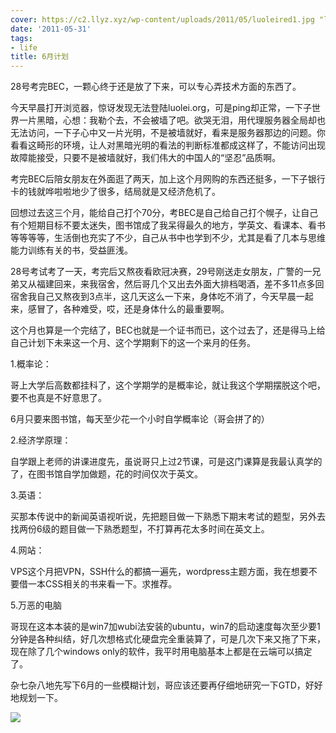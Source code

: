 ```yaml
---
cover: https://c2.llyz.xyz/wp-content/uploads/2011/05/luoleired1.jpg "luoleired"
date: '2011-05-31'
tags:
- life
title: 6月计划
---
```


28号考完BEC，一颗心终于还是放了下来，可以专心弄技术方面的东西了。

今天早晨打开浏览器，惊讶发现无法登陆luolei.org，可是ping却正常，一下子世界一片黑暗，心想：我勒个去，不会被墙了吧。欲哭无泪，用代理服务器全局却也无法访问，一下子心中又一片光明，不是被墙就好，看来是服务器那边的问题。你看看这畸形的环境，让人对黑暗光明的看法的判断标准都成这样了，不能访问出现故障能接受，只要不是被墙就好，我们伟大的中国人的“坚忍”品质啊。

考完BEC后陪女朋友在外面逛了两天，加上这个月网购的东西还挺多，一下子银行卡的钱就哗啦啦地少了很多，结局就是又经济危机了。

回想过去这三个月，能给自己打个70分，考BEC是自己给自己打个幌子，让自己有个短期目标不要太迷失，图书馆成了我呆得最久的地方，学英文、看课本、看书等等等等，生活倒也充实了不少，自己从书中也学到不少，尤其是看了几本与思维能力训练有关的书，受益匪浅。

28号考试考了一天，考完后又熬夜看欧冠决赛，29号刚送走女朋友，广警的一兄弟又从福建回来，来我宿舍，然后哥几个又出去外面大排档喝酒，差不多11点多回宿舍我自己又熬夜到3点半，这几天这么一下来，身体吃不消了，今天早晨一起来，感冒了，各种难受，哎，还是身体什么的最重要啊。

这个月也算是一个完结了，BEC也就是一个证书而已，这个过去了，还是得马上给自己计划下未来这一个月、这个学期剩下的这一个来月的任务。

1.概率论：

哥上大学后高数都挂科了，这个学期学的是概率论，就让我这个学期摆脱这个吧，要不也真是不好意思了。

6月只要来图书馆，每天至少花一个小时自学概率论（哥会拼了的）

2.经济学原理：

自学跟上老师的讲课进度先，虽说哥只上过2节课，可是这门课算是我最认真学的了，在图书馆自学加做题，花的时间仅次于英文。

3.英语：

买那本传说中的新闻英语视听说，先把题目做一下熟悉下期末考试的题型，另外去找两份6级的题目做一下熟悉题型，不打算再花太多时间在英文上。

4.网站：

VPS这个月把VPN，SSH什么的都搞一遍先，wordpress主题方面，我在想要不要借一本CSS相关的书来看一下。求推荐。

5.万恶的电脑

哥现在这本本装的是win7加wubi法安装的ubuntu，win7的启动速度每次至少要1分钟是各种纠结，好几次想格式化硬盘完全重装算了，可是几次下来又拖了下来，现在除了几个windows only的软件，我平时用电脑基本上都是在云端可以搞定了。

杂七杂八地先写下6月的一些模糊计划，哥应该还要再仔细地研究一下GTD，好好地规划一下。

![](https://c2.llyz.xyz/wp-content/uploads/2011/05/luoleired1.jpg )
